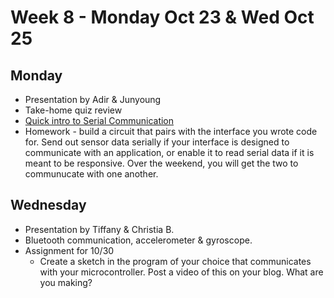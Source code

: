 # Week 8 - Monday Oct 23 & Wed Oct 25
## Monday
* Presentation by Adir & Junyoung 
* Take-home quiz review
* [Quick intro to Serial Communication](../week7/serial.md)
* Homework - build a circuit that pairs with the interface you wrote code for. Send out sensor data serially if your interface is designed to communicate with an application, or enable it to read serial data if it is meant to be responsive. Over the weekend, you will get the two to communucate with one another. 

## Wednesday
* Presentation by Tiffany & Christia B. 
* Bluetooth communication, accelerometer & gyroscope.
* Assignment for 10/30
  * Create a sketch in the program of your choice that communicates with your microcontroller. Post a video of this on your blog. What are you making?